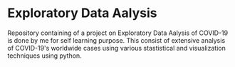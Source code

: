 # Exploratory Data Aalysis
Repository containing of a project on Exploratory Data Aalysis of COVID-19 is done by me for self learning purpose. This consist of extensive analysis of COVID-19's worldwide cases using various stastistical and visualization techniques using python. 
